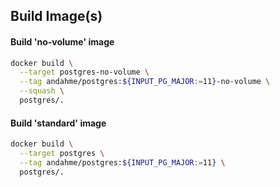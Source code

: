 ## Build Image(s)

#### Build 'no-volume' image
```bash
docker build \
  --target postgres-no-volume \
  --tag andahme/postgres:${INPUT_PG_MAJOR:=11}-no-volume \
  --squash \
  postgres/.
```

#### Build 'standard' image
```bash
docker build \
  --target postgres \
  --tag andahme/postgres:${INPUT_PG_MAJOR:=11} \
  postgres/.
```


